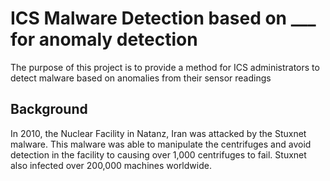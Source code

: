 # ICS Malware Detection based on ___ for anomaly detection

The purpose of this project is to provide a method for ICS administrators to detect malware based on anomalies from their sensor readings

## Background

In 2010, the Nuclear Facility in Natanz, Iran was attacked by the Stuxnet malware. This malware was able to manipulate the centrifuges and avoid detection in the facility to causing over 1,000 centrifuges to fail. Stuxnet also infected over 200,000 machines worldwide. 
